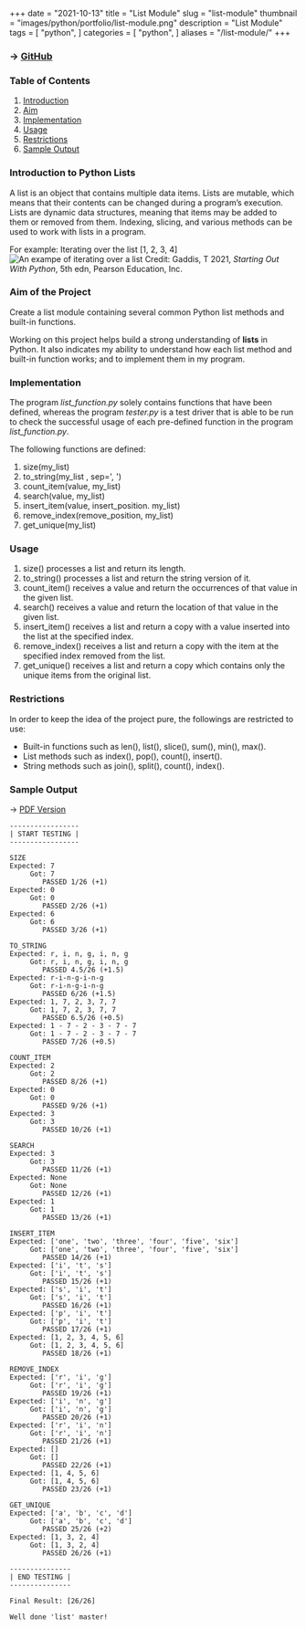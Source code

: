 +++
date = "2021-10-13"
title = "List Module"
slug = "list-module"
thumbnail = "images/python/portfolio/list-module.png"
description = "List Module"
tags = [
    "python",
]
categories = [
    "python",
]
aliases = "/list-module/"
+++

### → [GitHub](https://github.com/tanducmai/list-module)

### Table of Contents

1. [Introduction](#introduction-to-python-lists)
1. [Aim](#aim-of-the-project)
1. [Implementation](#implementation)
1. [Usage](#usage)
1. [Restrictions](#restrictions)
1. [Sample Output](#sample-output)

### Introduction to Python Lists

A list is an object that contains multiple data items. Lists are mutable, which
means that their contents can be changed during a program’s execution. Lists are
dynamic data structures, meaning that items may be added to them or removed from
them. Indexing, slicing, and various methods can be used to work with lists in a
program.

For example: Iterating over the list [1, 2, 3, 4]
![An exampe of iterating over a list](/images/python/portfolio/list-module.png)
Credit: Gaddis, T 2021, *Starting Out With Python*, 5th edn, Pearson Education,
Inc.

### Aim of the Project

Create a list module containing several common Python list methods and built-in
functions.

Working on this project helps build a strong understanding of **lists** in
Python. It also indicates my ability to understand how each list method and
built-in function works; and to implement them in my program.

### Implementation

The program *list_function.py* solely contains functions that have been defined,
whereas the program *tester.py* is a test driver that is able to be run to check
the successful usage of each pre-defined function in the program
*list_function.py*.

The following functions are defined:

1. size(my_list)
1. to_string(my_list , sep=', ')
1. count_item(value, my_list)
1. search(value, my_list)
1. insert_item(value, insert_position. my_list)
1. remove_index(remove_position, my_list)
1. get_unique(my_list)

### Usage

1. size() processes a list and return its length.
1. to_string() processes a list and return the string version of it.
1. count_item() receives a value and return the occurrences of that value in the
   given list.
1. search() receives a value and return the location of that value in the given
   list.
1. insert_item() receives a list and return a copy with a value inserted into
   the list at the specified index.
1. remove_index() receives a list and return a copy with the item at the
   specified index removed from the list.
1. get_unique() receives a list and return a copy which contains only the unique
   items from the original list.

### Restrictions

In order to keep the idea of the project pure, the followings are restricted to
use:

- Built-in functions such as len(), list(), slice(), sum(), min(), max().
- List methods such as index(), pop(), count(), insert().
- String methods such as join(), split(), count(), index().

### Sample Output

-> [PDF
Version](https://raw.githubusercontent.com/tanducmai/list-module/main/sample_output.pdf)

```text
-----------------
| START TESTING |
-----------------

SIZE
Expected: 7
     Got: 7
        PASSED 1/26 (+1)
Expected: 0
     Got: 0
        PASSED 2/26 (+1)
Expected: 6
     Got: 6
        PASSED 3/26 (+1)

TO_STRING
Expected: r, i, n, g, i, n, g
     Got: r, i, n, g, i, n, g
        PASSED 4.5/26 (+1.5)
Expected: r-i-n-g-i-n-g
     Got: r-i-n-g-i-n-g
        PASSED 6/26 (+1.5)
Expected: 1, 7, 2, 3, 7, 7
     Got: 1, 7, 2, 3, 7, 7
        PASSED 6.5/26 (+0.5)
Expected: 1 - 7 - 2 - 3 - 7 - 7
     Got: 1 - 7 - 2 - 3 - 7 - 7
        PASSED 7/26 (+0.5)

COUNT_ITEM
Expected: 2
     Got: 2
        PASSED 8/26 (+1)
Expected: 0
     Got: 0
        PASSED 9/26 (+1)
Expected: 3
     Got: 3
        PASSED 10/26 (+1)

SEARCH
Expected: 3
     Got: 3
        PASSED 11/26 (+1)
Expected: None
     Got: None
        PASSED 12/26 (+1)
Expected: 1
     Got: 1
        PASSED 13/26 (+1)

INSERT_ITEM
Expected: ['one', 'two', 'three', 'four', 'five', 'six']
     Got: ['one', 'two', 'three', 'four', 'five', 'six']
        PASSED 14/26 (+1)
Expected: ['i', 't', 's']
     Got: ['i', 't', 's']
        PASSED 15/26 (+1)
Expected: ['s', 'i', 't']
     Got: ['s', 'i', 't']
        PASSED 16/26 (+1)
Expected: ['p', 'i', 't']
     Got: ['p', 'i', 't']
        PASSED 17/26 (+1)
Expected: [1, 2, 3, 4, 5, 6]
     Got: [1, 2, 3, 4, 5, 6]
        PASSED 18/26 (+1)

REMOVE_INDEX
Expected: ['r', 'i', 'g']
     Got: ['r', 'i', 'g']
        PASSED 19/26 (+1)
Expected: ['i', 'n', 'g']
     Got: ['i', 'n', 'g']
        PASSED 20/26 (+1)
Expected: ['r', 'i', 'n']
     Got: ['r', 'i', 'n']
        PASSED 21/26 (+1)
Expected: []
     Got: []
        PASSED 22/26 (+1)
Expected: [1, 4, 5, 6]
     Got: [1, 4, 5, 6]
        PASSED 23/26 (+1)

GET_UNIQUE
Expected: ['a', 'b', 'c', 'd']
     Got: ['a', 'b', 'c', 'd']
        PASSED 25/26 (+2)
Expected: [1, 3, 2, 4]
     Got: [1, 3, 2, 4]
        PASSED 26/26 (+1)

---------------
| END TESTING |
---------------

Final Result: [26/26]

Well done 'list' master!
```
